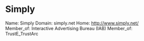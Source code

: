 
# Simply

Name: Simply
Domain: simply.net
Home: http://www.simply.net/
Member_of: Interactive Advertising Bureau (IAB)
Member_of: TrustE_TrustArc
